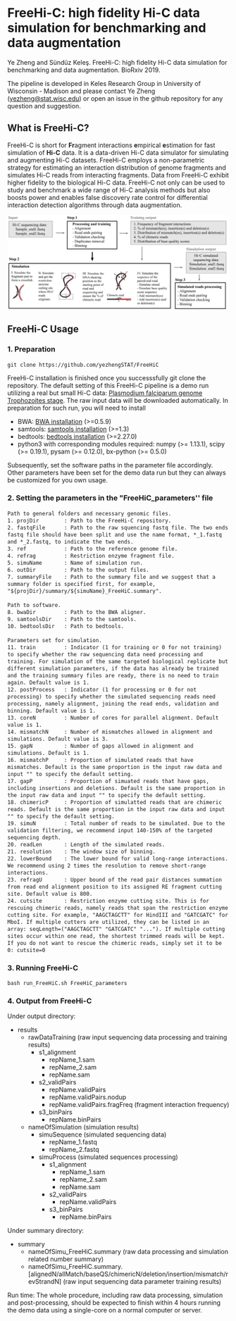 # FreeHi-C: high fidelity Hi-C data simulation for benchmarking and data augmentation

Ye Zheng and Sündüz Keleş. FreeHi-C: high fidelity Hi-C data simulation for benchmarking and data augmentation. BioRxiv 2019.

The pipeline is developed in Keles Research Group in University of Wisconsin - Madison and please contact Ye Zheng (yezheng@stat.wisc.edu) or open an issue in the github repository for any question and suggestion. 

## What is FreeHi-C?

FreeHi-C is short for **Fr**agment  interactions **e**mpirical **e**stimation for fast simulation of **Hi-C** data. It is a data-driven Hi-C data simulator for simulating and augmenting Hi-C datasets.  FreeHi-C employs a non-parametric strategy for estimating an interaction distribution of genome fragments and simulates Hi-C reads from interacting fragments. Data from FreeHi-C exhibit higher fidelity to the biological Hi-C data. FreeHi-C not only can be used to study and benchmark a wide range of Hi-C analysis methods but also boosts power and enables false discovery rate control for differential interaction detection algorithms through data augmentation.

![FreeHi-C pipeline diagram](/figures/FreeHiC_pipeline.png)

## FreeHi-C Usage

### 1. Preparation

    git clone https://github.com/yezhengSTAT/FreeHiC

FreeHi-C installation is finished once you successsfully git clone the repository. The default setting of this FreeHi-C pipeline is a demo run utilizing a real but small Hi-C data: [Plasmodium falciparum genome Trophozoites stage](https://noble.gs.washington.edu/proj/plasmo3d). The raw input data will be downloaded automatically. In preparation for such run, you will need to install
-   BWA: [BWA installation](http://bio-bwa.sourceforge.net/)  (>=0.5.9)
-   samtools: [samtools installation](http://samtools.sourceforge.net/) (>=1.3)
-   bedtools: [bedtools installation](https://bedtools.readthedocs.io/en/stable/content/installation.html) (>=2.27.0)
-   python3 with corresponding modules required: numpy (>= 1.13.1), scipy (>= 0.19.1), pysam (>= 0.12.0), bx-python (>= 0.5.0)

Subsequently, set the software paths in the parameter file accordingly. Other parameters have been set for the demo data run but they can always be customized for you own usage.

### 2. Setting the parameters in the "FreeHiC_parameters'' file

    Path to general folders and necessary genomic files.
    1. projDir        : Path to the FreeHi-C repository.
    2. fastqFile      : Path to the raw squencing fastq file. The two ends fastq file should have been split and use the name format, *_1.fastq and *_2.fastq, to indicate the two ends.
    3. ref            : Path to the reference genome file.
    4. refrag         : Restriction enzyme fragment file.
    5. simuName       : Name of simulation run.
    6. outDir         : Path to the output files.
    7. summaryFile    : Path to the summary file and we suggest that a summary folder is specified first, for example, "${projDir}/summary/${simuName}_FreeHiC.summary".
    
    Path to software.
    8. bwaDir         : Path to the BWA aligner.
    9. samtoolsDir    : Path to the samtools.
    10. bedtoolsDir   : Path to bedtools.
    
    Parameters set for simulation.
    11. train         : Indicator (1 for training or 0 for not training) to specify whether the raw sequencing data need processing and training. For simulation of the same targeted biological replicate but different simulation parameters, if the data has already be trained and the training summary files are ready, there is no need to train again. Default value is 1.
    12. postProcess   : Indicator (1 for processing or 0 for not processing) to specify whether the simulated sequencing reads need processing, namely alignment, joining the read ends, validation and binning. Default value is 1.
    13. coreN         : Number of cores for parallel alignment. Default value is 1.
    14. mismatchN     : Number of mismatches allowed in alignment and simulations. Default value is 3.
    15. gapN          : Number of gaps allowed in alignment and simulations. Default is 1.
    16. mismatchP     : Proportion of simulated reads that have mismatches. Default is the same proportion in the input raw data and input "" to specify the default setting.
    17. gapP          : Proportion of simuated reads that have gaps, including insertions and deletions. Default is the same proportion in the input raw data and input "" to specify the default setting.
    18. chimericP     : Proportion of simulatted reads that are chimeric reads. Default is the same proportion in the input raw data and input "" to specify the default setting.
    19. simuN         : Total number of reads to be simulated. Due to the validation filtering, we recommend input 140-150% of the targeted sequencing depth.
    20. readLen       : Length of the simulated reads.
    21. resolution    : The window size of binning.
    22. lowerBound    : The lower bound for valid long-range interactions. We recommend using 2 times the resolution to remove short-range interactions.
    23. refragU       : Upper bound of the read pair distances summation from read end alignment position to its assigned RE fragment cutting site. Default value is 800.
    24. cutsite       : Restriction enzyme cutting site. This is for rescuing chimeric reads, namely reads that span the restriction enzyme cutting site. For example, "AAGCTAGCTT" for HindIII and "GATCGATC" for MboI. If multiple cutters are utilized, they can be listed in an array: seqLength=("AAGCTAGCTT" "GATCGATC" "..."). If multiple cutting sites occur within one read, the shortest trimmed reads will be kept. If you do not want to rescue the chimeric reads, simply set it to be 0: cutsite=0

### 3. Running FreeHi-C<a id="sec-1-2-3" name="sec-1-2-3"></a>

    bash run_FreeHiC.sh FreeHiC_parameters

### 4. Output from FreeHi-C<a id="sec-1-2-4" name="sec-1-2-4"></a>

Under output directory:
-   results
    -   rawDataTraining (raw input sequencing data processing and training results)
        -   s1_alignment
            -   repName_1.sam
            -   repName_2.sam
            -   repName.sam
        -   s2_validPairs
            -   repName.validPairs
            -   repName.validPairs.nodup
            -   repName.validPairs.fragFreq (fragment interaction frequency)
        -   s3_binPairs
            -   repName.binPairs
    -   nameOfSimulation (simulation results)
        -   simuSequence (simulated sequencing data)
            -   repName_1.fastq
            -   repName_2.fastq
        -   simuProcess (simulated sequences processing)
            -   s1_alignment
                -   repName_1.sam
                -   repName_2.sam
                -   repName.sam
            -   s2_validPairs
                -   repName.validPairs
            -   s3_binPairs
                -   repName.binPairs

Under summary directory:
-   summary
    -   nameOfSimu_FreeHiC.summary (raw data processing and simulation related number summary)
    -   nameOfSimu_FreeHiC.summary.[alignedN/allMatch/baseQS/chimericN/deletion/insertion/mismatch/revStrandN] (raw input sequencing data parameter training results)
    
Run time:
The whole procedure, including raw data processing, simulation and post-processing, should be expected to finish within 4 hours running the demo data using a single-core on a normal computer or server.

